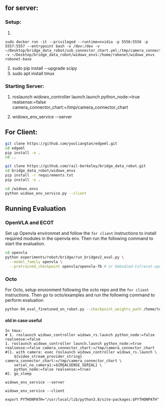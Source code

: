 ##  for server:
### Setup:
1.
```
sudo docker run -it --privileged --runtime=nvidia -p 5556:5556 -p 5557:5557 --entrypoint bash -v /dev:/dev -v ~/Desktop/bridge_data_robot/usb_connector_chart.yml:/tmp/camera_connector_chart -v ~/Desktop/bridge_data_robot/widowx_envs:/home/robonet/widowx_envs robonet-base
```
2. sudo pip install --upgrade scipy
3. sudo apt install tmux

### Starting Server:
1. roslaunch widowx_controller launch.launch python_node:=true realsense:=false camera_connector_chart:=/tmp/camera_connector_chart

2. widowx_env_service --server

## For Client:
```bash
git clone https://github.com/youliangtan/edgeml.git
cd edgeml
pip install -e .
cd ..

git clone https://github.com/rail-berkeley/bridge_data_robot.git
cd bridge_data_robot/widowx_envs
pip install -r requirements.txt
pip install -e .

cd /widowx_envs
python widowx_env_service.py --client
```
## Running Evaluation

### OpenVLA and ECOT
Set up Openvla environmet and follow the `for client` instructions to install required modules in the openvla env. Then run the following command to start the evaluation.

```bash
cd openvla
python experiments/robot/bridge/run_bridgev2_eval.py \
  --model_family openvla \
  --pretrained_checkpoint openvla/openvla-7b # or Embodied-CoT/ecot-openvla-7b-bridge for ECOT
```

### Octo
For Octo, setup envionment following the octo repo and the `for client` instructions. Then go to octo/examples and run the following command to perform evaluation
```bash
python 04_eval_finetuned_on_robot.py --checkpoint_weights_path /home/tej/Desktop/octo/checkpoints/octo-base-1.5  --checkpoint_step 300000 --im_size 256 --show_image True
```

#### old in case useful
```
In tmux:
# 1. roslaunch widowx_controller widowx_rs.launch python_node:=false realsense:=false
1. roslaunch widowx_controller launch.launch python_node:=true realsense:=false camera_connector_chart:=/tmp/camera_connector_chart
#(1. with camera: exec roslaunch widowx_controller widowx_rs.launch \
    ${video_stream_provider_string} camera_connector_chart:=/tmp/camera_connector_chart \
    serial_no_camera1:=${REALSENSE_SERIAL} \
    python_node:=false realsense:=true)
#2. go_sleep

widowx_env_service --server

widowx_env_service --client

export PYTHONPATH="/usr/local/lib/python3.8/site-packages:$PYTHONPATH"
```
